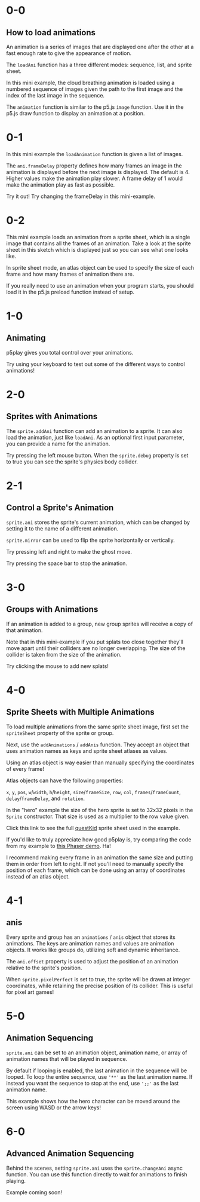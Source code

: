 # 0-0

## How to load animations

An animation is a series of images that are displayed one after the other at a fast enough rate to give the appearance of motion.

The `loadAni` function has a three different modes: sequence, list, and sprite sheet.

In this mini example, the cloud breathing animation is loaded using a numbered sequence of images given the path to the first image and the index of the last image in the sequence.

The `animation` function is similar to the p5.js `image` function. Use it in the p5.js draw function to display an animation at a position.

# 0-1

In this mini example the `loadAnimation` function is given a list of images.

The `ani.frameDelay` property defines how many frames an image in the animation is displayed before the next image is displayed. The default is 4. Higher values make the animation play slower. A frame delay of 1 would make the animation play as fast as possible.

Try it out! Try changing the frameDelay in this mini-example.

# 0-2

This mini example loads an animation from a sprite sheet, which is a single image that contains all the frames of an animation. Take a look at the sprite sheet in this sketch which is displayed just so you can see what one looks like.

In sprite sheet mode, an atlas object can be used to specify the size of each frame and how many frames of animation there are.

If you really need to use an animation when your program starts, you should load it in the p5.js preload function instead of setup.

# 1-0

## Animating

p5play gives you total control over your animations.

Try using your keyboard to test out some of the different ways to control animations!

# 2-0

## Sprites with Animations

The `sprite.addAni` function can add an animation to a sprite. It can also load the animation, just like `loadAni`. As an optional first input parameter, you can provide a name for the animation.

Try pressing the left mouse button. When the
`sprite.debug` property is set to true you can
see the sprite's physics body collider.

# 2-1

## Control a Sprite's Animation

`sprite.ani` stores the sprite's current animation,
which can be changed by setting it to the name of a different
animation.

`sprite.mirror` can be used to flip the sprite
horizontally or vertically.

Try pressing left and right to make the ghost move.

Try pressing the space bar to stop the animation.

# 3-0

## Groups with Animations

If an animation is added to a group, new group sprites will receive a copy of that animation.

Note that in this mini-example if you put splats too close together they'll move apart until their colliders are no longer overlapping. The size of the collider is taken from the size of the animation.

Try clicking the mouse to add new splats!

# 4-0

## Sprite Sheets with Multiple Animations

To load multiple animations from the same sprite sheet image, first set the `spriteSheet` property of the sprite or group.

Next, use the `addAnimations` / `addAnis` function. They accept an object that uses animation names as keys and sprite sheet atlases as values.

Using an atlas object is way easier than manually specifying the coordinates of every frame!

Atlas objects can have the following properties:

`x`, `y`, `pos`, `w`/`width`, `h`/`height`, `size`/`frameSize`, `row`, `col`, `frames`/`frameCount`, `delay`/`frameDelay`, and `rotation`.

In the "hero" example the size of the hero sprite is set to 32x32 pixels in the `Sprite` constructor. That size is used as a multiplier to the row value given.

Click this link to see the full [questKid](assets/questKid.png) sprite sheet used in the example.

If you'd like to truly appreciate how good p5play is, try comparing the code from my example to [this Phaser demo](https://labs.phaser.io/view.html?src=src/animation/create%20animation%20from%20sprite%20sheet.js). Ha!

I recommend making every frame in an animation the same size and putting them in order from left to right. If not you'll need to manually specify the position of each frame, which can be done using an array of coordinates instead of an atlas object.

# 4-1

## anis

Every sprite and group has an `animations` / `anis` object that stores its animations. The keys are animation names and values are animation objects. It works like groups do, utilizing soft and dynamic inheritance.

The `ani.offset` property is used to adjust the position of an animation relative to the sprite's position.

When `sprite.pixelPerfect` is set to true, the sprite will be drawn at integer coordinates, while retaining the precise position of its collider. This is useful for pixel art games!

# 5-0

## Animation Sequencing

`sprite.ani` can be set to an animation object, animation name, or array of animation names that will be played in sequence.

By default if looping is enabled, the last animation in the sequence will be looped. To loop the entire sequence, use `'**'` as the last animation name. If instead you want the sequence to stop at the end, use `';;'` as the last animation name.

This example shows how the hero character can be moved around the screen using WASD or the arrow keys!

# 6-0

## Advanced Animation Sequencing

Behind the scenes, setting `sprite.ani` uses the `sprite.changeAni` async function. You can use this function directly to wait for animations to finish playing.

Example coming soon!
